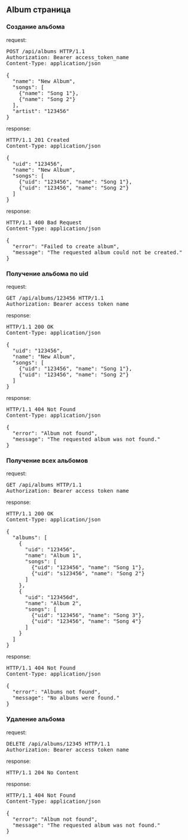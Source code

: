 <h2>Album страница</h2>
<h3>Создание альбома</h3>
<p>request:</p>
<pre>
POST /api/albums HTTP/1.1
Authorization: Bearer access_token_name
Content-Type: application/json<br>
{
  "name": "New Album",
  "songs": [
    {"name": "Song 1"},
    {"name": "Song 2"}
  ],
  "artist": "123456"
}
</pre>
<p>response:</p>
<pre>
HTTP/1.1 201 Created
Content-Type: application/json<br>
{
  "uid": "123456",
  "name": "New Album",
  "songs": [
    {"uid": "123456", "name": "Song 1"},
    {"uid": "123456", "name": "Song 2"}
  ]
}
</pre>
<p>response:</p>
<pre>
HTTP/1.1 400 Bad Request
Content-Type: application/json<br>
{
  "error": "Failed to create album",
  "message": "The requested album could not be created."
}
</pre>

<h3>Получение альбома по uid</h3>
<p>request:</p>
<pre>
GET /api/albums/123456 HTTP/1.1
Authorization: Bearer access_token_name
</pre>
<p>response:</p>
<pre>
HTTP/1.1 200 OK
Content-Type: application/json<br>
{
  "uid": "123456",
  "name": "New Album",
  "songs": [
    {"uid": "123456", "name": "Song 1"},
    {"uid": "123456", "name": "Song 2"}
  ]
}
</pre>
<p>response:</p>
<pre>
HTTP/1.1 404 Not Found
Content-Type: application/json<br>
{
  "error": "Album not found",
  "message": "The requested album was not found."
}
</pre>

<h3>Получение всех альбомов</h3>
<p>request:</p>
<pre>
GET /api/albums HTTP/1.1
Authorization: Bearer access_token_name
</pre>
<p>response:</p>
<pre>
HTTP/1.1 200 OK
Content-Type: application/json<br>
{
  "albums": [
    {
      "uid": "123456",
      "name": "Album 1",
      "songs": [
        {"uid": "123456", "name": "Song 1"},
        {"uid": "s123456", "name": "Song 2"}
      ]
    },
    {
      "uid": "123456d",
      "name": "Album 2",
      "songs": [
        {"uid": "123456", "name": "Song 3"},
        {"uid": "123456", "name": "Song 4"}
      ]
    }
  ]
}
</pre>
<p>response:</p>
<pre>
HTTP/1.1 404 Not Found
Content-Type: application/json<br>
{
  "error": "Albums not found",
  "message": "No albums were found."
}
</pre>

<h3>Удаление альбома</h3>
<p>request:</p>
<pre>
DELETE /api/albums/12345 HTTP/1.1
Authorization: Bearer access_token_name
</pre>
<p>response:</p>
<pre>
HTTP/1.1 204 No Content
</pre>
<p>response:</p>
<pre>
HTTP/1.1 404 Not Found
Content-Type: application/json<br>
{
  "error": "Album not found",
  "message": "The requested album was not found."
}
</pre>
